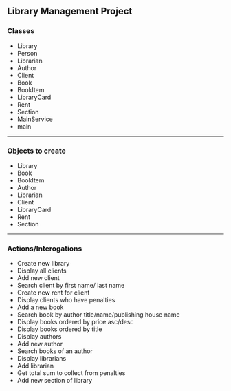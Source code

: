## Library Management Project

### Classes

- Library
- Person
- Librarian
- Author
- Client
- Book
- BookItem
- LibraryCard
- Rent
- Section
- MainService
- main
-------

### Objects to create
- Library
- Book
- BookItem
- Author
- Librarian
- Client
- LibraryCard
- Rent
- Section

-------

### Actions/Interogations


- Create new library
- Display all clients
- Add new client
- Search client by first name/ last name
- Create new rent for client
- Display clients who have penalties
- Add a new book
- Search book by author title/name/publishing house name
- Display books ordered by price asc/desc
- Display books ordered by title
- Display authors
- Add new author
- Search books of an author
- Display librarians
- Add librarian
- Get total sum to collect from penalties
- Add new section of library


